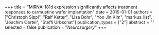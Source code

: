 +++
title = "MiRNA-181d expression significantly affects treatment responses to carmustine wafer implantation"
date = 2019-01-01
authors = ["Christoph Sippl", "Ralf Ketter", "Lisa Bohr", "Yoo Jin Kim", "markus_list", "Joachim Oertel", "Steffi Urbschat"]
publication_types = ["2"]
abstract = ""
selected = false
publication = "*Neurosurgery*"
+++

